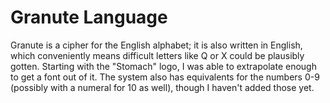 # Granute Language

Granute is a cipher for the English alphabet; it is also written in English, which conveniently means difficult letters like Q or X could be plausibly gotten. Starting with the "Stomach" logo, I was able to extrapolate enough to get a font out of it. The system also has equivalents for the numbers 0-9 (possibly with a numeral for 10 as well), though I haven't added those yet.
